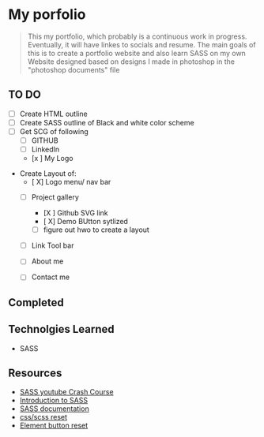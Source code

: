 # My porfolio
> This my portfolio, which probably is a continuous work in progress. Eventually, it will have linkes to socials and resume. The main goals of this is to create a portfolio website and also learn SASS on my own
> Website designed based on designs I made in photoshop in the "photoshop documents" file
## TO DO

- [ ] Create HTML outline
- [ ] Create SASS outline of Black and white color scheme
- [ ] Get SCG of following 
  - [ ] GITHUB
  - [ ] LinkedIn
  - [x ] My Logo 
- Create Layout of: 
  - [ X] Logo menu/ nav bar
  - [ ] Project gallery
    - [X ] Github SVG link
    - [ X] Demo BUtton sytlized
    - [ ] figure out hwo to create a layout
  - [ ] Link Tool bar
  - [ ] About me
  - [ ] Contact me
  

## Completed

## Technolgies Learned
 - SASS

## Resources
 - [SASS youtube Crash Course](https://www.youtube.com/watch?v=Zz6eOVaaelI)
 - [Introduction to SASS ](https://sass-lang.com/guide)
 - [SASS documentation](https://sass-lang.com/documentation)
 - [css/scss reset ](https://www.boag.online/blog/css-reset)
  - [Element button reset](https://stackoverflow.com/questions/16077341/how-to-reset-all-default-styles-of-the-html5-button-element)